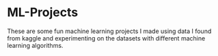 # ML-Projects

These are some fun machine learning projects I made using data I found from kaggle and experimenting on the datasets with different machine learning algorithms.
